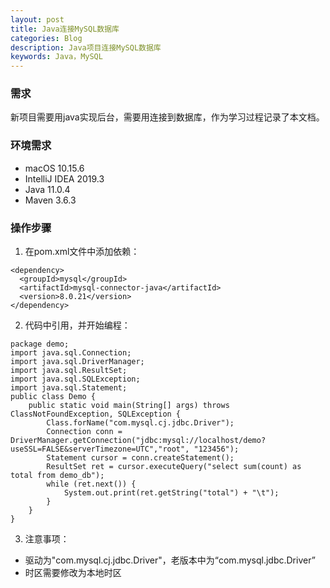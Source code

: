 ```yaml
---
layout: post
title: Java连接MySQL数据库
categories: Blog
description: Java项目连接MySQL数据库
keywords: Java，MySQL
---
```

### 需求
新项目需要用java实现后台，需要用连接到数据库，作为学习过程记录了本文档。

### 环境需求
- macOS 10.15.6
- IntelliJ IDEA 2019.3
- Java 11.0.4
- Maven 3.6.3

### 操作步骤
1. 在pom.xml文件中添加依赖：

```
<dependency>
  <groupId>mysql</groupId>
  <artifactId>mysql-connector-java</artifactId>
  <version>8.0.21</version>
</dependency>
```

2. 代码中引用，并开始编程：

```
package demo;
import java.sql.Connection;
import java.sql.DriverManager;
import java.sql.ResultSet;
import java.sql.SQLException;
import java.sql.Statement;
public class Demo {
	public static void main(String[] args) throws ClassNotFoundException, SQLException {
		Class.forName("com.mysql.cj.jdbc.Driver");
		Connection conn = DriverManager.getConnection("jdbc:mysql://localhost/demo?useSSL=FALSE&serverTimezone=UTC","root", "123456");
		Statement cursor = conn.createStatement();
		ResultSet ret = cursor.executeQuery("select sum(count) as total from demo_db");
		while (ret.next()) {
			System.out.print(ret.getString("total") + "\t");
		}
	}
}
```

3. 注意事项：
- 驱动为"com.mysql.cj.jdbc.Driver"，老版本中为“com.mysql.jdbc.Driver”
- 时区需要修改为本地时区
